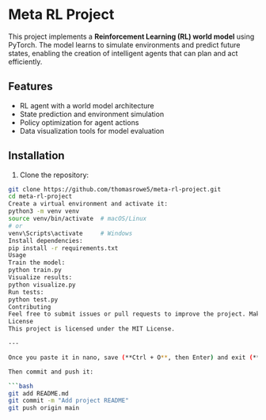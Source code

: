 # Meta RL Project

This project implements a **Reinforcement Learning (RL) world model** using PyTorch. The model learns to simulate environments and predict future states, enabling the creation of intelligent agents that can plan and act efficiently.

## Features

- RL agent with a world model architecture
- State prediction and environment simulation
- Policy optimization for agent actions
- Data visualization tools for model evaluation

## Installation

1. Clone the repository:

```bash
git clone https://github.com/thomasrowe5/meta-rl-project.git
cd meta-rl-project
Create a virtual environment and activate it:
python3 -m venv venv
source venv/bin/activate  # macOS/Linux
# or
venv\Scripts\activate     # Windows
Install dependencies:
pip install -r requirements.txt
Usage
Train the model:
python train.py
Visualize results:
python visualize.py
Run tests:
python test.py
Contributing
Feel free to submit issues or pull requests to improve the project. Make sure your changes are tested before submitting.
License
This project is licensed under the MIT License.

---

Once you paste it in nano, save (**Ctrl + O**, then Enter) and exit (**Ctrl + X**).  

Then commit and push it:

```bash
git add README.md
git commit -m "Add project README"
git push origin main

